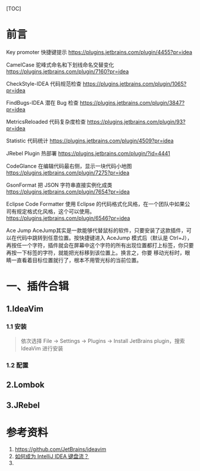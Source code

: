 [TOC]

# 前言



Key promoter 快捷键提示 <https://plugins.jetbrains.com/plugin/4455?pr=idea>

CamelCase 驼峰式命名和下划线命名交替变化 <https://plugins.jetbrains.com/plugin/7160?pr=idea>

CheckStyle-IDEA 代码规范检查 <https://plugins.jetbrains.com/plugin/1065?pr=idea>

FindBugs-IDEA 潜在 Bug 检查 <https://plugins.jetbrains.com/plugin/3847?pr=idea>

MetricsReloaded 代码复杂度检查 <https://plugins.jetbrains.com/plugin/93?pr=idea>

Statistic 代码统计 <https://plugins.jetbrains.com/plugin/4509?pr=idea>

JRebel Plugin 热部署 <https://plugins.jetbrains.com/plugin/?id=4441>

CodeGlance 在编辑代码最右侧，显示一块代码小地图 <https://plugins.jetbrains.com/plugin/7275?pr=idea>

GsonFormat 把 JSON 字符串直接实例化成类 <https://plugins.jetbrains.com/plugin/7654?pr=idea>

Eclipse Code Formatter 使用 Eclipse 的代码格式化风格，在一个团队中如果公司有规定格式化风格，这个可以使用。 <https://plugins.jetbrains.com/plugin/6546?pr=idea>

Ace Jump AceJump其实是一款能够代替鼠标的软件，只要安装了这款插件，可以在代码中跳转到任意位置。按快捷键进入 AceJump 模式后（默认是 Ctrl+J），再按任一个字符，插件就会在屏幕中这个字符的所有出现位置都打上标签，你只要再按一下标签的字符，就能把光标移到该位置上。换言之，你要 移动光标时，眼睛一直看着目标位置就行了，根本不用管光标的当前位置。 









# 一、插件合辑

## 1.IdeaVim 

### 1.1 安装

> 依次选择 File -> Settings -> Plugins -> Install JetBrains plugin，搜索 IdeaVim 进行安装



### 1.2 配置









## 2.Lombok



## 3.JRebel 





















# 参考资料

1. https://github.com/JetBrains/ideavim
2. [如何成为 IntelliJ IDEA 键盘流？](https://www.zhihu.com/question/20783392)
3. 







